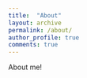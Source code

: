 ```yaml
---
title:  "About"
layout: archive
permalink: /about/
author_profile: true
comments: true
---
```


About me!
